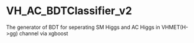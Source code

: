 # VH_AC_BDTClassifier_v2
The generator of BDT for seperating SM Higgs and AC Higgs in VHMET(H->gg) channel via xgboost 
